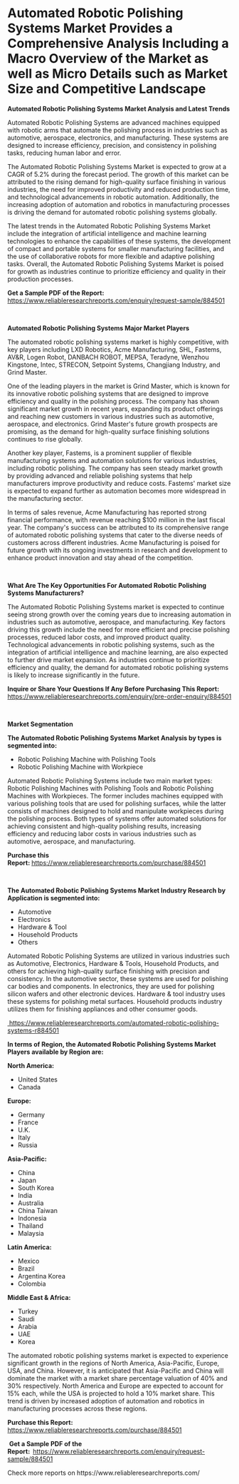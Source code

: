 <p><h1>Automated Robotic Polishing Systems Market Provides a Comprehensive Analysis Including a Macro Overview of the Market as well as Micro Details such as Market Size and Competitive Landscape</h1></p><p><strong>Automated Robotic Polishing Systems Market Analysis and Latest Trends</strong></p>
<p><p>Automated Robotic Polishing Systems are advanced machines equipped with robotic arms that automate the polishing process in industries such as automotive, aerospace, electronics, and manufacturing. These systems are designed to increase efficiency, precision, and consistency in polishing tasks, reducing human labor and error.</p><p>The Automated Robotic Polishing Systems Market is expected to grow at a CAGR of 5.2% during the forecast period. The growth of this market can be attributed to the rising demand for high-quality surface finishing in various industries, the need for improved productivity and reduced production time, and technological advancements in robotic automation. Additionally, the increasing adoption of automation and robotics in manufacturing processes is driving the demand for automated robotic polishing systems globally.</p><p>The latest trends in the Automated Robotic Polishing Systems Market include the integration of artificial intelligence and machine learning technologies to enhance the capabilities of these systems, the development of compact and portable systems for smaller manufacturing facilities, and the use of collaborative robots for more flexible and adaptive polishing tasks. Overall, the Automated Robotic Polishing Systems Market is poised for growth as industries continue to prioritize efficiency and quality in their production processes.</p></p>
<p><strong>Get a Sample PDF of the Report:&nbsp;</strong> <a href="https://www.reliableresearchreports.com/enquiry/request-sample/884501">https://www.reliableresearchreports.com/enquiry/request-sample/884501</a></p>
<p>&nbsp;</p>
<p><strong>Automated Robotic Polishing Systems Major Market Players</strong></p>
<p><p>The automated robotic polishing systems market is highly competitive, with key players including LXD Robotics, Acme Manufacturing, SHL, Fastems, AV&R, Logen Robot, DANBACH ROBOT, MEPSA, Teradyne, Wenzhou Kingstone, Intec, STRECON, Setpoint Systems, Changjiang Industry, and Grind Master.</p><p>One of the leading players in the market is Grind Master, which is known for its innovative robotic polishing systems that are designed to improve efficiency and quality in the polishing process. The company has shown significant market growth in recent years, expanding its product offerings and reaching new customers in various industries such as automotive, aerospace, and electronics. Grind Master's future growth prospects are promising, as the demand for high-quality surface finishing solutions continues to rise globally.</p><p>Another key player, Fastems, is a prominent supplier of flexible manufacturing systems and automation solutions for various industries, including robotic polishing. The company has seen steady market growth by providing advanced and reliable polishing systems that help manufacturers improve productivity and reduce costs. Fastems' market size is expected to expand further as automation becomes more widespread in the manufacturing sector.</p><p>In terms of sales revenue, Acme Manufacturing has reported strong financial performance, with revenue reaching $100 million in the last fiscal year. The company's success can be attributed to its comprehensive range of automated robotic polishing systems that cater to the diverse needs of customers across different industries. Acme Manufacturing is poised for future growth with its ongoing investments in research and development to enhance product innovation and stay ahead of the competition.</p></p>
<p>&nbsp;</p>
<p><strong>What Are The Key Opportunities For Automated Robotic Polishing Systems Manufacturers?</strong></p>
<p><p>The Automated Robotic Polishing Systems market is expected to continue seeing strong growth over the coming years due to increasing automation in industries such as automotive, aerospace, and manufacturing. Key factors driving this growth include the need for more efficient and precise polishing processes, reduced labor costs, and improved product quality. Technological advancements in robotic polishing systems, such as the integration of artificial intelligence and machine learning, are also expected to further drive market expansion. As industries continue to prioritize efficiency and quality, the demand for automated robotic polishing systems is likely to increase significantly in the future.</p></p>
<p><strong>Inquire or Share Your Questions If Any Before Purchasing This Report:</strong> <a href="https://www.reliableresearchreports.com/enquiry/pre-order-enquiry/884501">https://www.reliableresearchreports.com/enquiry/pre-order-enquiry/884501</a></p>
<p>&nbsp;</p>
<p><strong>Market Segmentation</strong></p>
<p><strong>The Automated Robotic Polishing Systems Market Analysis by types is segmented into:</strong></p>
<p><ul><li>Robotic Polishing Machine with Polishing Tools</li><li>Robotic Polishing Machine with Workpiece</li></ul></p>
<p><p>Automated Robotic Polishing Systems include two main market types: Robotic Polishing Machines with Polishing Tools and Robotic Polishing Machines with Workpieces. The former includes machines equipped with various polishing tools that are used for polishing surfaces, while the latter consists of machines designed to hold and manipulate workpieces during the polishing process. Both types of systems offer automated solutions for achieving consistent and high-quality polishing results, increasing efficiency and reducing labor costs in various industries such as automotive, aerospace, and manufacturing.</p></p>
<p><strong>Purchase this Report:&nbsp;</strong><a href="https://www.reliableresearchreports.com/purchase/884501">https://www.reliableresearchreports.com/purchase/884501</a></p>
<p>&nbsp;</p>
<p><strong>The Automated Robotic Polishing Systems Market Industry Research by Application is segmented into:</strong></p>
<p><ul><li>Automotive</li><li>Electronics</li><li>Hardware & Tool</li><li>Household Products</li><li>Others</li></ul></p>
<p><p>Automated Robotic Polishing Systems are utilized in various industries such as Automotive, Electronics, Hardware & Tools, Household Products, and others for achieving high-quality surface finishing with precision and consistency. In the automotive sector, these systems are used for polishing car bodies and components. In electronics, they are used for polishing silicon wafers and other electronic devices. Hardware & tool industry uses these systems for polishing metal surfaces. Household products industry utilizes them for finishing appliances and other consumer goods.</p></p>
<p><a href="https://www.reliableresearchreports.com/automated-robotic-polishing-systems-r884501">&nbsp;https://www.reliableresearchreports.com/automated-robotic-polishing-systems-r884501</a></p>
<p><strong>In terms of Region, the Automated Robotic Polishing Systems Market Players available by Region are:</strong></p>
<p>
    <p> <strong> North America: </strong>
        <ul>
            <li>United States</li>
            <li>Canada</li>
        </ul>
        </p> 
    <p> <strong> Europe: </strong>
        <ul>
            <li>Germany</li>
            <li>France</li>
            <li>U.K.</li>
            <li>Italy</li>
            <li>Russia</li>
        </ul>
        </p> 
    <p> <strong> Asia-Pacific: </strong>
        <ul>
            <li>China</li>
            <li>Japan</li>
            <li>South Korea</li>
            <li>India</li>
            <li>Australia</li>
            <li>China Taiwan</li>
            <li>Indonesia</li>
            <li>Thailand</li>
            <li>Malaysia</li>
        </ul>
        </p> 
    <p> <strong> Latin America: </strong>
        <ul>
            <li>Mexico</li>
            <li>Brazil</li>
            <li>Argentina Korea</li>
            <li>Colombia</li>
        </ul>
        </p> 
    <p> <strong> Middle East & Africa: </strong>
        <ul>
            <li>Turkey</li>
            <li>Saudi</li>
            <li>Arabia</li>
            <li>UAE</li>
            <li>Korea</li>
        </ul>
    </p>
    </p>
<p><p>The automated robotic polishing systems market is expected to experience significant growth in the regions of North America, Asia-Pacific, Europe, USA, and China. However, it is anticipated that Asia-Pacific and China will dominate the market with a market share percentage valuation of 40% and 30% respectively. North America and Europe are expected to account for 15% each, while the USA is projected to hold a 10% market share. This trend is driven by increased adoption of automation and robotics in manufacturing processes across these regions.</p></p>
<p><strong>Purchase this Report: </strong><a href="https://www.reliableresearchreports.com/purchase/884501">https://www.reliableresearchreports.com/purchase/884501</a></p>
<p>&nbsp;<strong>Get a Sample PDF of the Report:&nbsp;&nbsp;</strong><a href="https://www.reliableresearchreports.com/enquiry/request-sample/884501">https://www.reliableresearchreports.com/enquiry/request-sample/884501</a></p>
<p><strong></strong></p>
<p>Check more reports on https://www.reliableresearchreports.com/</p>